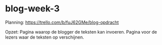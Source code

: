 # blog-week-3

Planning: https://trello.com/b/fuJ62GMe/blog-opdracht

Opzet:
  Pagina waarop de blogger de teksten kan invoeren.
  Pagina voor de lezers waar de teksten op verschijnen.
